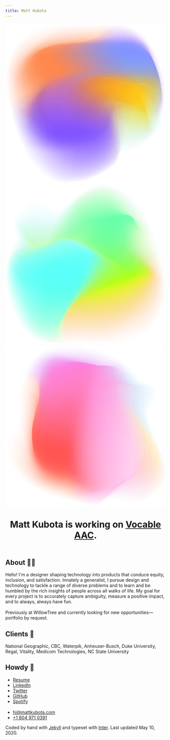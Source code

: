 ```yaml
---
title: Matt Kubota
---
```


<div class="gradient-wrap">
  <img src="/assets/images/gradient-1.png" aria-hidden="true" class="gradient-1">
  <img src="/assets/images/gradient-2.png" aria-hidden="true" loading="lazy" class="gradient-2">
  <img src="/assets/images/gradient-3.png" aria-hidden="true" loading="lazy" class="gradient-3">
</div>
<main class="grid">
  <header class="item-1">
    <h1>Matt Kubota is working on <a href="https://vocable.app">Vocable AAC</a>.</h1>
  </header>
  <section class="item-2">
    <h2>About <span aria-hidden="true">✌🏼</span></h2>
    <p>Hello! I'm a designer shaping technology into products that conduce equity, inclusion, and satisfaction. Innately a generalist, I pursue design and technology to tackle a range of diverse problems and to learn and be humbled by the rich insights of people across all walks of life. My goal for every project is to accurately capture ambiguity, measure a positive impact, and to always, always have fun.
    <br>
    <br>
    Previously at WillowTree and currently looking for new opportunities—portfolio by request.</p>
  </section>
  <section class="item-3">
    <h2>Clients <span aria-hidden="true">🧠</span></h2>
    <p>National Geographic, CBC, Waterpik, Anheuser-Busch, Duke University, Regal, Vitality, Medicom Technologies, NC State University</p>
  </section>
  <section class="item-4">
    <h2>Howdy <span aria-hidden="true">🤠</span></h2>
    <ul>
      <li><a href="https://mattkubota.com/assets/files/resume.pdf" aria-label="PDF Resume">Resume</a></li>
      <li><a href="https://www.linkedin.com/in/mattkubota/" aria-label="LinkedIn Profile">LinkedIn</a></li>
      <li><a href="https://twitter.com/mattkubota" aria-label="Twitter Profile">Twitter</a></li>
      <li><a href="https://github.com/mattkubota" aria-label="GitHub Profile">GitHub</a></li>
      <li><a href="https://open.spotify.com/playlist/2mv9IzC6od9rSVMfnPQl87?si=Drkmw4mhRpeEd27yunwbxw" aria-label="Spotify Playlist">Spotify</a></li>
      <br>
      <li><a href="mailto:hi@mattkubota.com">hi@mattkubota.com</a></li>
      <li><a href="tel:+1-804-971-0391">+1 804 971 0391</a></li>
    </ul>
  </section>
  <footer class="item-5">
    <p>Coded by hand with <a href="https://jekyllrb.com/">Jekyll</a> and typeset with <a href="https://rsms.me/inter/">Inter</a>. Last updated May 10, 2020.</p>
    <!-- {% for item in site.data.navigation %}
      <a href="{{ item.link }}" {% if page.url == item.link %}class="current"{% endif %}>
        {{ item.name }}
      </a>
    {% endfor %} -->
  </footer>
</main>